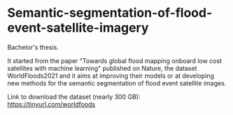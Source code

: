# Semantic-segmentation-of-flood-event-satellite-imagery
Bachelor's thesis.

It started from the paper "Towards global flood mapping onboard low cost satellites with machine learning" published on Nature, the dataset WorldFloods2021 and it aims at improving their models or at developing new methods for the semantic segmentation of flood event satellite images.

Link to download the dataset (nearly 300 GB): https://tinyurl.com/worldfoods
